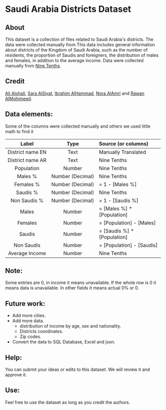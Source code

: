 # Saudi Arabia Districts Dataset


## About 

This dataset is a collection of files related to Saudi Arabia's districts. The data were collected manually from 
This data includes general information about districts of the Kingdom of Saudi Arabia, such as the number of residents, the proportion of Saudis and foreigners, the distribution of males and females, in addition to the average income. Data were collected manually from [Nine Tenths](https://map.910ths.sa/).

## Credit

[Ali Alohali](http://alioh.com), [Sara AlSiyat](http://linkedin.com/in/saraalsiyat), [Ibrahim AlHammad](http://linkedin.com/in/ibrahim-alhammad-7228b3178), [Nora AlAmri](https://www.linkedin.com/in/nora-alamri) and [Rawan AlMohimeed](https://www.linkedin.com/in/rawanmohimeed).

## Data elements:

Some of the columns were collected manually and others we used little math to find it

**Label**|**Type**|**Source (or columns)**
:-----:|:-----:|:-----
District name EN|Text|Manually Translated
District name AR|Text|Nine Tenths
Population|Number|Nine Tenths
Males %|Number (Decimal)|Nine Tenths
Females %|Number (Decimal)|= 1 - [Males %]
Saudis %|Number (Decimal)|Nine Tenths
Non Saudis %|Number (Decimal)|= 1 - [Saudis %]
Males|Number|= [Males %] * [Population]
Females|Number|= [Population] - [Males]
Saudis|Number|= [Saudis %] * [Population]
Non Saudis|Number|= [Population] - [Saudis]
Average Income|Number|Nine Tenths

## Note:

Some entries are 0, in income it means unavailable. If the whole row is 0 it means data is unavailable. In other fields it means actual 0% or 0.

## Future work:

- Add more cities.
- Add more data.
    * distribution of income by age, sex and nationality.
    * Districts coordinates.
    * Zip codes.
- Convert the data to SQL Database, Excel and json.

## Help:

You can submit your ideas or edits to this dataset. We will review it and approve it.


## Use:

Feel free to use the dataset as long as you credit the authors.
